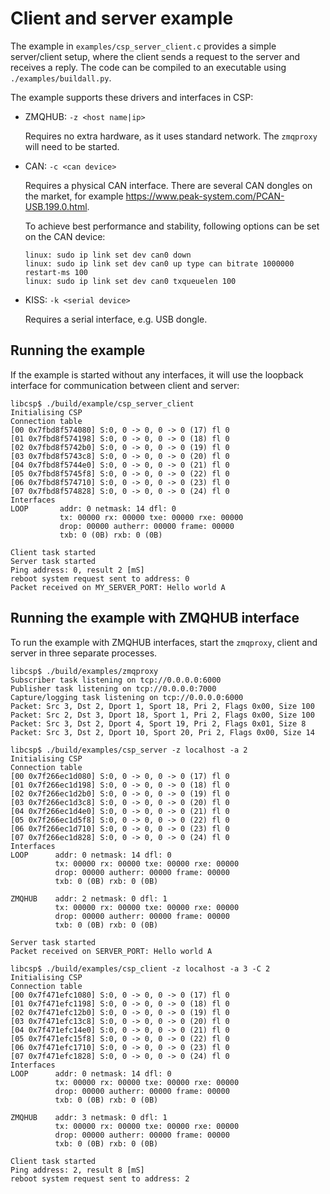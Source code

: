 # Client and server example

The example in `examples/csp_server_client.c` provides a
simple server/client setup, where the client sends a request to the
server and receives a reply. The code can be compiled to an executable
using `./examples/buildall.py`.

The example supports these drivers and interfaces in CSP:

  - ZMQHUB: `-z <host name|ip>`

    Requires no extra hardware, as it uses standard network. The
    `zmqproxy` will need to be started.

  - CAN: `-c <can device>`

    Requires a physical CAN interface. There are several CAN dongles on
    the market, for example
    <https://www.peak-system.com/PCAN-USB.199.0.html>.

    To achieve best performance and stability, following options can be
    set on the CAN device:

    ```
    linux: sudo ip link set dev can0 down
    linux: sudo ip link set dev can0 up type can bitrate 1000000 restart-ms 100
    linux: sudo ip link set dev can0 txqueuelen 100
    ```

  - KISS: `-k <serial device>`

    Requires a serial interface, e.g. USB dongle.

## Running the example

If the example is started without any interfaces, it will use the
loopback interface for communication between client and server:

    libcsp$ ./build/example/csp_server_client
    Initialising CSP
    Connection table
    [00 0x7fbd8f574080] S:0, 0 -> 0, 0 -> 0 (17) fl 0
    [01 0x7fbd8f574198] S:0, 0 -> 0, 0 -> 0 (18) fl 0
    [02 0x7fbd8f5742b0] S:0, 0 -> 0, 0 -> 0 (19) fl 0
    [03 0x7fbd8f5743c8] S:0, 0 -> 0, 0 -> 0 (20) fl 0
    [04 0x7fbd8f5744e0] S:0, 0 -> 0, 0 -> 0 (21) fl 0
    [05 0x7fbd8f5745f8] S:0, 0 -> 0, 0 -> 0 (22) fl 0
    [06 0x7fbd8f574710] S:0, 0 -> 0, 0 -> 0 (23) fl 0
    [07 0x7fbd8f574828] S:0, 0 -> 0, 0 -> 0 (24) fl 0
    Interfaces
    LOOP       addr: 0 netmask: 14 dfl: 0
               tx: 00000 rx: 00000 txe: 00000 rxe: 00000
               drop: 00000 autherr: 00000 frame: 00000
               txb: 0 (0B) rxb: 0 (0B) 

    Client task started
    Server task started
    Ping address: 0, result 2 [mS]
    reboot system request sent to address: 0
    Packet received on MY_SERVER_PORT: Hello world A

## Running the example with ZMQHUB interface

To run the example with ZMQHUB interfaces, start the `zmqproxy`, client and server in three separate processes.

    libcsp$ ./build/examples/zmqproxy
    Subscriber task listening on tcp://0.0.0.0:6000
    Publisher task listening on tcp://0.0.0.0:7000
    Capture/logging task listening on tcp://0.0.0.0:6000
    Packet: Src 3, Dst 2, Dport 1, Sport 18, Pri 2, Flags 0x00, Size 100
    Packet: Src 2, Dst 3, Dport 18, Sport 1, Pri 2, Flags 0x00, Size 100
    Packet: Src 3, Dst 2, Dport 4, Sport 19, Pri 2, Flags 0x01, Size 8
    Packet: Src 3, Dst 2, Dport 10, Sport 20, Pri 2, Flags 0x00, Size 14

    libcsp$ ./build/examples/csp_server -z localhost -a 2
    Initialising CSP
    Connection table
    [00 0x7f266ec1d080] S:0, 0 -> 0, 0 -> 0 (17) fl 0
    [01 0x7f266ec1d198] S:0, 0 -> 0, 0 -> 0 (18) fl 0
    [02 0x7f266ec1d2b0] S:0, 0 -> 0, 0 -> 0 (19) fl 0
    [03 0x7f266ec1d3c8] S:0, 0 -> 0, 0 -> 0 (20) fl 0
    [04 0x7f266ec1d4e0] S:0, 0 -> 0, 0 -> 0 (21) fl 0
    [05 0x7f266ec1d5f8] S:0, 0 -> 0, 0 -> 0 (22) fl 0
    [06 0x7f266ec1d710] S:0, 0 -> 0, 0 -> 0 (23) fl 0
    [07 0x7f266ec1d828] S:0, 0 -> 0, 0 -> 0 (24) fl 0
    Interfaces
    LOOP      addr: 0 netmask: 14 dfl: 0
              tx: 00000 rx: 00000 txe: 00000 rxe: 00000
              drop: 00000 autherr: 00000 frame: 00000
              txb: 0 (0B) rxb: 0 (0B)

    ZMQHUB    addr: 2 netmask: 0 dfl: 1
              tx: 00000 rx: 00000 txe: 00000 rxe: 00000
              drop: 00000 autherr: 00000 frame: 00000
              txb: 0 (0B) rxb: 0 (0B)

    Server task started
    Packet received on SERVER_PORT: Hello world A

    libcsp$ ./build/examples/csp_client -z localhost -a 3 -C 2
    Initialising CSP
    Connection table
    [00 0x7f471efc1080] S:0, 0 -> 0, 0 -> 0 (17) fl 0
    [01 0x7f471efc1198] S:0, 0 -> 0, 0 -> 0 (18) fl 0
    [02 0x7f471efc12b0] S:0, 0 -> 0, 0 -> 0 (19) fl 0
    [03 0x7f471efc13c8] S:0, 0 -> 0, 0 -> 0 (20) fl 0
    [04 0x7f471efc14e0] S:0, 0 -> 0, 0 -> 0 (21) fl 0
    [05 0x7f471efc15f8] S:0, 0 -> 0, 0 -> 0 (22) fl 0
    [06 0x7f471efc1710] S:0, 0 -> 0, 0 -> 0 (23) fl 0
    [07 0x7f471efc1828] S:0, 0 -> 0, 0 -> 0 (24) fl 0
    Interfaces
    LOOP      addr: 0 netmask: 14 dfl: 0
              tx: 00000 rx: 00000 txe: 00000 rxe: 00000
              drop: 00000 autherr: 00000 frame: 00000
              txb: 0 (0B) rxb: 0 (0B)

    ZMQHUB    addr: 3 netmask: 0 dfl: 1
              tx: 00000 rx: 00000 txe: 00000 rxe: 00000
              drop: 00000 autherr: 00000 frame: 00000
              txb: 0 (0B) rxb: 0 (0B)

    Client task started
    Ping address: 2, result 8 [mS]
    reboot system request sent to address: 2
